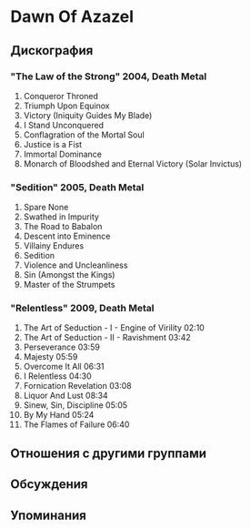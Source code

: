 # Dawn Of Azazel



## Дискография

### "The Law of the Strong" 2004, Death Metal

1.	 Conqueror Throned
2.	 Triumph Upon Equinox
3.	 Victory (Iniquity Guides My Blade)
4.	 I Stand Unconquered
5.	 Conflagration of the Mortal Soul
6.	 Justice is a Fist
7.	 Immortal Dominance
8.	 Monarch of Bloodshed and Eternal Victory (Solar Invictus)

### "Sedition" 2005, Death Metal

1.	 Spare None
2.	 Swathed in Impurity
3.	 The Road to Babalon
4.	 Descent into Eminence
5.	 Villainy Endures
6.	 Sedition
7.	 Violence and Uncleanliness
8.	 Sin (Amongst the Kings)
9.	 Master of the Strumpets

### "Relentless" 2009, Death Metal

1.	 The Art of Seduction - I - Engine of Virility	02:10	 
2.	 The Art of Seduction - II - Ravishment	03:42	 
3.	 Perseverance	03:59	 
4.	 Majesty	05:59	 
5.	 Overcome It All	06:31	 
6.	 I Relentless	04:30	 
7.	 Fornication Revelation	03:08
8.	 Liquor And Lust	08:34
9.	 Sinew, Sin, Discipline	05:05	 
10.	 By My Hand	05:24	 
11.	 The Flames of Failure	06:40


## Отношения с другими группами


## Обсуждения


## Упоминания

